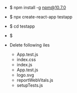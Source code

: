 - $ npm install -g npm@10.7.0
- $ npx create-react-app testapp
- $ cd testapp
- $ 

- Delete following iles
    - App.test.js
    -  index.css
    -  index.js
    - App.test.js
    - logo.svg
    - reportWebVitals.js
    - setupTests.js


